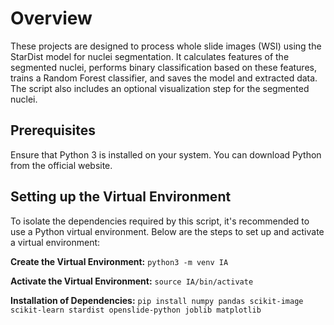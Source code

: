 # Overview
These projects are designed to process whole slide images (WSI) using the StarDist model for nuclei segmentation. It calculates features of the segmented nuclei, performs binary classification based on these features, trains a Random Forest classifier, and saves the model and extracted data. The script also includes an optional visualization step for the segmented nuclei.

## Prerequisites
Ensure that Python 3 is installed on your system. You can download Python from the official website.

## Setting up the Virtual Environment
To isolate the dependencies required by this script, it's recommended to use a Python virtual environment. Below are the steps to set up and activate a virtual environment:

**Create the Virtual Environment:**
```python3 -m venv IA```

**Activate the Virtual Environment:**
 ```source IA/bin/activate```

**Installation of Dependencies:**
```pip install numpy pandas scikit-image scikit-learn stardist openslide-python joblib matplotlib```
